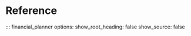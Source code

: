 # Reference

::: financial_planner
    options:
      show_root_heading: false
      show_source: false
